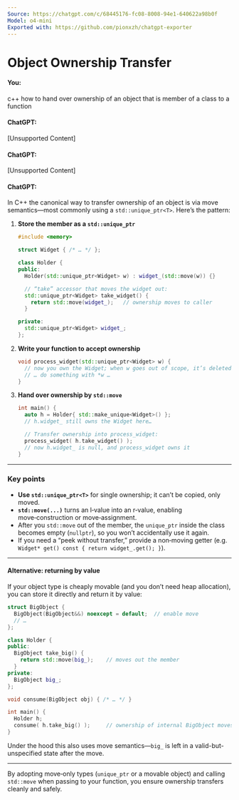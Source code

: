 ```yaml
---
Source: https://chatgpt.com/c/68445176-fc08-8008-94e1-640622a98b0f
Model: o4-mini
Exported with: https://github.com/pionxzh/chatgpt-exporter
---
```


# Object Ownership Transfer

#### You:
c++ how to hand over ownership of an object that is member of a class to a function

#### ChatGPT:
\[Unsupported Content]


#### ChatGPT:
\[Unsupported Content]


#### ChatGPT:
In C++ the canonical way to transfer ownership of an object is via move semantics—most commonly using a `std::unique_ptr<T>`.  Here’s the pattern:

1. **Store the member as a `std::unique_ptr`**
   ```cpp
   #include <memory>

   struct Widget { /* … */ };

   class Holder {
   public:
     Holder(std::unique_ptr<Widget> w) : widget_(std::move(w)) {}

     // “take” accessor that moves the widget out:
     std::unique_ptr<Widget> take_widget() {
       return std::move(widget_);   // ownership moves to caller
     }

   private:
     std::unique_ptr<Widget> widget_;
   };
   ```

2. **Write your function to accept ownership**
   ```cpp
   void process_widget(std::unique_ptr<Widget> w) {
     // now you own the Widget; when w goes out of scope, it’s deleted
     // … do something with *w …
   }
   ```

3. **Hand over ownership by `std::move`**
   ```cpp
   int main() {
     auto h = Holder{ std::make_unique<Widget>() };
     // h.widget_ still owns the Widget here…

     // Transfer ownership into process_widget:
     process_widget( h.take_widget() );
     // now h.widget_ is null, and process_widget owns it
   }
   ```

---

### Key points

- **Use `std::unique_ptr<T>`** for single ownership; it can’t be copied, only moved.
- **`std::move(...)`** turns an l‑value into an r‑value, enabling move‑construction or move‑assignment.
- After you `std::move` out of the member, the `unique_ptr` inside the class becomes empty (`nullptr`), so you won’t accidentally use it again.
- If you need a “peek without transfer,” provide a non‑moving getter (e.g. `Widget* get() const { return widget_.get(); }`).

---

#### Alternative: returning by value

If your object type is cheaply movable (and you don’t need heap allocation), you can store it directly and return it by value:

```cpp
struct BigObject {
  BigObject(BigObject&&) noexcept = default;  // enable move
  // …
};

class Holder {
public:
  BigObject take_big() {
    return std::move(big_);    // moves out the member
  }
private:
  BigObject big_;
};

void consume(BigObject obj) { /* … */ }

int main() {
  Holder h;
  consume( h.take_big() );     // ownership of internal BigObject moves to consume
}
```

Under the hood this also uses move semantics—`big_` is left in a valid-but-unspecified state after the move.

---

By adopting move‑only types (`unique_ptr` or a movable object) and calling `std::move` when passing to your function, you ensure ownership transfers cleanly and safely.
